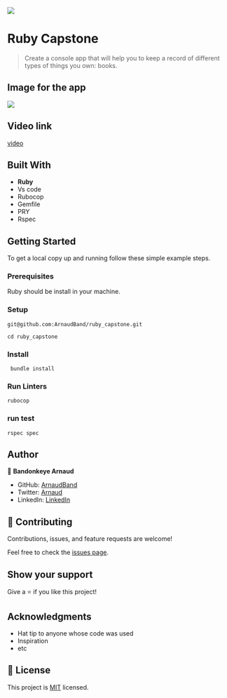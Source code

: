 ![](https://img.shields.io/badge/Microverse-blueviolet)

# Ruby Capstone

> Create a console app that will help you to keep a record of different types of things you own: books.

## Image for the app

![](https://github.com/microverseinc/curriculum-ruby/raw/main/group-capstone/images/catalog_of_my_things.png)

## Video link

[video](https://www.loom.com/share/1b2a2df19c82436f8dd338fd2bf8adda)


## Built With

- **Ruby**
- Vs code
- Rubocop
- Gemfile
- PRY
- Rspec


## Getting Started

To get a local copy up and running follow these simple example steps.

### Prerequisites

Ruby should be install in your machine.

### Setup

```
git@github.com:ArnaudBand/ruby_capstone.git
```

```
cd ruby_capstone
```

### Install

```
 bundle install
```

### Run Linters

```
rubocop
```

### run test

```
rspec spec
```


## Author

👤 **Bandonkeye Arnaud**

- GitHub: [ArnaudBand](https://github.com/ArnaudBand)
- Twitter: [Arnaud](https://twitter.com/@ba104781)
- LinkedIn: [LinkedIn](https://linkedin.com/in/ArnaudBandonkeye)

## 🤝 Contributing

Contributions, issues, and feature requests are welcome!

Feel free to check the [issues page](../../issues/).

## Show your support

Give a ⭐️ if you like this project!

## Acknowledgments

- Hat tip to anyone whose code was used
- Inspiration
- etc

## 📝 License

This project is [MIT](./MIT.md) licensed.
